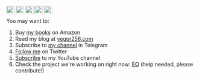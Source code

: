 [<img align="left" alt="yegor256 | Gmail" width="22px" src="https://cdn.simpleicons.org/gmail/black/white" />](mailto:yegor256@gmail.com)
[<img align="left" alt="yegor256 | LinkedIn" width="22px" src="https://cdn.simpleicons.org/linkedin/black/white" />](https://www.linkedin.com/in/yegor256)
[<img align="left" alt="yegor256 | Twitter" width="22px" src="https://cdn.simpleicons.org/x/black/white" />](https://x.com/intent/follow?screen_name=yegor256)
[<img align="left" alt="yegor256 | Telegram" width="22px" src="https://cdn.simpleicons.org/telegram/black/white" />](https://t.me/yegor256news)
[<img align="left" alt="yegor256 | Instagram" width="22px" src="https://cdn.simpleicons.org/instagram/black/white" />](https://instagram.com/yegor256)
<br/>

You may want to:
1. Buy [my books](https://www.amazon.com/Yegor-Bugayenko/e/B01AM1QMDK) on Amazon
2. Read my blog at [yegor256.com](https://www.yegor256.com)
3. Subscribe to [my channel](https://t.me/yegor256news) in Telegram
4. [Follow me](https://twitter.com/intent/follow?screen_name=yegor256) on Twitter
5. [Subscribe](https://www.youtube.com/c/yegor256?sub_confirmation=1) to my YouTube channel
6. Check the project we're working on right now:
[EO](https://github.com/objectionary/eo) (help needed, please contribute!)
